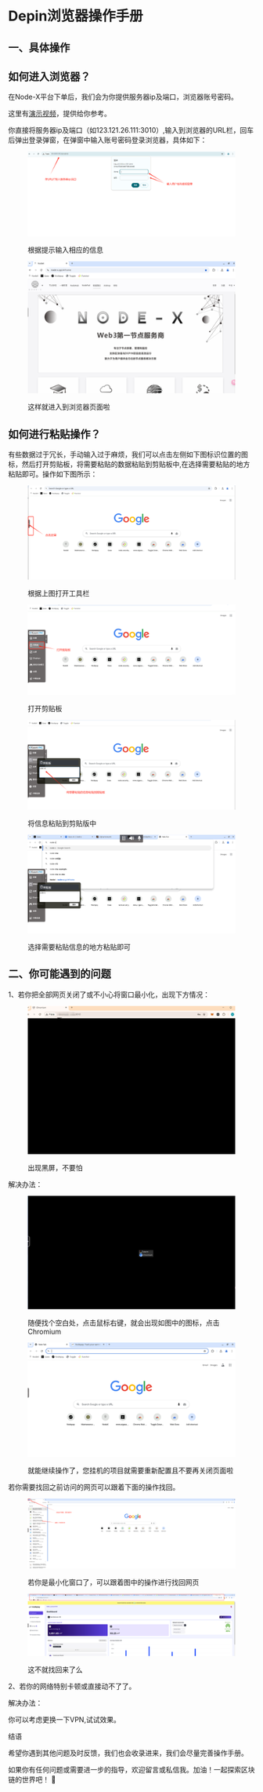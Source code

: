 # Depin浏览器操作手册

## 一、具体操作

## 如何进入浏览器？

在Node-X平台下单后，我们会为你提供服务器ip及端口，浏览器账号密码。

这里有[演示视频](https://www.youtube.com/watch?v=nsNJt2drGbg)，提供给你参考。

你直接将服务器ip及端口（如123.121.26.111:3010）,输入到浏览器的URL栏，回车后弹出登录弹窗，在弹窗中输入账号密码登录浏览器，具体如下：

<figure><img src="../../../.gitbook/assets/微信图片_20241105144223.png" alt=""><figcaption><p>根据提示输入相应的信息</p></figcaption></figure>

<figure><img src="../../../.gitbook/assets/微信图片_20241107113606.png" alt=""><figcaption><p>这样就进入到浏览器页面啦</p></figcaption></figure>

## 如何进行粘贴操作？

有些数据过于冗长，手动输入过于麻烦，我们可以点击左侧如下图标识位置的图标，然后打开剪贴板，将需要粘贴的数据粘贴到剪贴板中,在选择需要粘贴的地方粘贴即可。操作如下图所示：

<figure><img src="../../../.gitbook/assets/微信图片_20241107162751.png" alt=""><figcaption><p>根据上图打开工具栏</p></figcaption></figure>

<figure><img src="../../../.gitbook/assets/微信图片_20241107162819.png" alt=""><figcaption><p>打开剪贴板</p></figcaption></figure>

<figure><img src="../../../.gitbook/assets/微信图片_20241107162824.png" alt=""><figcaption><p>将信息粘贴到剪贴版中</p></figcaption></figure>

<figure><img src="../../../.gitbook/assets/微信图片_20241107162827.png" alt=""><figcaption><p>选择需要粘贴信息的地方粘贴即可</p></figcaption></figure>



## 二、你可能遇到的问题

1、若你把全部网页关闭了或不小心将窗口最小化，出现下方情况：

<figure><img src="../../../.gitbook/assets/微信图片_20241107112858.png" alt=""><figcaption><p>出现黑屏，不要怕</p></figcaption></figure>

解决办法：

<figure><img src="../../../.gitbook/assets/微信图片_20241107112909.png" alt=""><figcaption><p>随便找个空白处，点击鼠标右键，就会出现如图中的图标，点击Chromium</p></figcaption></figure>

<figure><img src="../../../.gitbook/assets/微信图片_20241107112913.png" alt=""><figcaption><p>就能继续操作了，您挂机的项目就需要重新配置且不要再关闭页面啦</p></figcaption></figure>

若你需要找回之前访问的网页可以跟着下面的操作找回。

<figure><img src="../../../.gitbook/assets/微信图片_20241109105456.png" alt=""><figcaption><p>若你是最小化窗口了，可以跟着图中的操作进行找回网页</p></figcaption></figure>

<figure><img src="../../../.gitbook/assets/微信图片_20241109105508.png" alt=""><figcaption><p>这不就找回来了么</p></figcaption></figure>

2、若你的网络特别卡顿或直接动不了了。

解决办法：

你可以考虑更换一下VPN,试试效果。



结语

希望你遇到其他问题及时反馈，我们也会收录进来，我们会尽量完善操作手册。

如果你有任何问题或需要进一步的指导，欢迎留言或私信我。加油！一起探索区块链的世界吧！ 🚀
